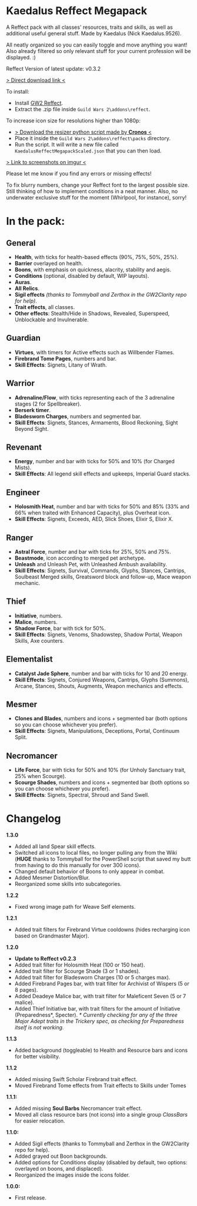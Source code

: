 # Kaedalus Reffect Megapack
A Reffect pack with all classes' resources, traits and skills, as well as additional useful general stuff. Made by Kaedalus (Nick Kaedalus.9526).

All neatly organized so you can easily toggle and move anything you want! Also already filtered so only relevant stuff for your current profession will be displayed. :)

Reffect Version of latest update: v0.3.2

[> Direct download link <](https://github.com/Kaedalus/Kaedalus-Reffect-Megapack/releases/download/v1.3.0/Kaedalus-Reffect-Megapack.zip)

To install:
- Install [GW2 Reffect](https://github.com/Zerthox/gw2-reffect/).
- Extract the .zip file inside ``Guild Wars 2\addons\reffect``.

To increase icon size for resolutions higher than 1080p:
- [> Download the resizer python script made by **Cronos** <](https://github.com/Kaedalus/Kaedalus-Reffect-Megapack/blob/main/KaedalusReffectMegapackResizerByCronos.py)
- Place it inside the ``Guild Wars 2\addons\reffect\packs`` directory.
- Run the script. It will write a new file called ``KaedalusReffectMegapackScaled.json`` that you can then load.

[> Link to screenshots on imgur <](https://imgur.com/a/AKNGE3r)

Please let me know if you find any errors or missing effects!

To fix blurry numbers, change your Reffect font to the largest possible size.
Still thinking of how to implement conditions in a neat manner. Also, no underwater exclusive stuff for the moment (Whirlpool, for instance), sorry!

# In the pack:

## General
- **Health**, with ticks for health-based effects (90%, 75%, 50%, 25%).
- **Barrier** overlayed on health.
- **Boons**, with emphasis on quickness, alacrity, stability and aegis.
- **Conditions** (optional, disabled by default, WIP layouts).
- **Auras**.
- **All Relics**.
- **Sigil effects** _(thanks to Tommyball and Zerthox in the GW2Clarity repo for help)_.
- **Trait effects**, all classes.
- **Other effects**: Stealth/Hide in Shadows, Revealed, Superspeed, Unblockable and Invulnerable.

## Guardian
- **Virtues**, with timers for Active effects such as Willbender Flames.
- **Firebrand Tome Pages**, numbers and bar.
- **Skill Effects**: Signets, Litany of Wrath.

## Warrior
- **Adrenaline/Flow**, with ticks representing each of the 3 adrenaline stages (2 for Spellbreaker).
- **Berserk timer**.
- **Bladesworn Charges**, numbers and segmented bar.
- **Skill Effects**: Signets, Stances, Armaments, Blood Reckoning, Sight Beyond Sight.

## Revenant
- **Energy**, number and bar with ticks for 50% and 10% (for Charged Mists).
- **Skill Effects**: All legend skill effects and upkeeps, Imperial Guard stacks.

## Engineer
- **Holosmith Heat**, number and bar with ticks for 50% and 85% (33% and 66% when traited with Enhanced Capacity), plus Overheat icon.
- **Skill Effects**: Signets, Exceeds, AED, Slick Shoes, Elixir S, Elixir X.

## Ranger
- **Astral Force**, number and bar with ticks for 25%, 50% and 75%.
- **Beastmode**, icon according to merged pet archetype.
- **Unleash** and Unleash Pet, with Unleashed Ambush availability.
- **Skill Effects**: Signets, Survival, Commands, Glyphs, Stances, Cantrips, Soulbeast Merged skills, Greatsword block and follow-up, Mace weapon mechanic.

## Thief
- **Initiative**, numbers.
- **Malice**, numbers.
- **Shadow Force**, bar with tick for 50%.
- **Skill Effects**: Signets, Venoms, Shadowstep, Shadow Portal, Weapon Skills, Axe counters.

## Elementalist
- **Catalyst Jade Sphere**, number and bar with ticks for 10 and 20 energy.
- **Skill Effects**: Signets, Conjured Weapons, Cantrips, Glyphs (Summons), Arcane, Stances, Shouts, Augments, Weapon mechanics and effects.

## Mesmer
- **Clones and Blades**, numbers and icons + segmented bar (both options so you can choose whichever you prefer).
- **Skill Effects**: Signets, Manipulations, Deceptions, Portal, Continuum Split.

## Necromancer
- **Life Force**, bar with ticks for 50% and 10% (for Unholy Sanctuary trait, 25% when Scourge).
- **Scourge Shades**, numbers and icons + segmented bar (both options so you can choose whichever you prefer).
- **Skill Effects**: Signets, Spectral, Shroud and Sand Swell.

# Changelog
**1.3.0**
- Added all land Spear skill effects.
- Switched all icons to local files, no longer pulling any from the Wiki (**HUGE** thanks to Tommyball for the PowerShell script that saved my butt from having to do this manually for over 300 icons).
- Changed default behavior of Boons to only appear in combat.
- Added Mesmer Distortion/Blur.
- Reorganized some skills into subcategories.

**1.2.2**
- Fixed wrong image path for Weave Self elements.

**1.2.1**
- Added trait filters for Firebrand Virtue cooldowns (hides recharging icon based on Grandmaster Major).

**1.2.0**
- **Update to Reffect v0.2.3**
- Added trait filter for Holosmith Heat (100 or 150 heat).
- Added trait filter for Scourge Shade (3 or 1 shades).
- Added trait filter for Bladesworn Charges (10 or 5 charges max).
- Added Firebrand Pages bar, with trait filter for Archivist of Wispers (5 or 8 pages).
- Added Deadeye Malice bar, with trait filter for Maleficent Seven (5 or 7 malice).
- Added Thief Initiative bar, with trait filters for the amount of Initiative (Preparedness*, Specter).
_* Currently checking for any of the three Major Adept traits in the Trickery spec, as checking for Preparedness itself is not working._

**1.1.3**
- Added background (toggleable) to Health and Resource bars and icons for better visibility.

**1.1.2**
- Added missing Swift Scholar Firebrand trait effect.
- Moved Firebrand Tome effects from Trait effects to Skills under Tomes

**1.1.1:**
- Added missing **Soul Barbs** Necromancer trait effect.
- Moved all class resource bars (not icons) into a single group _ClassBars_ for easier relocation.

**1.1.0:**
- Added Sigil effects (thanks to Tommyball and Zerthox in the GW2Clarity repo for help).
- Added grayed out Boon backgrounds.
- Added options for Conditions display (disabled by default, two options: overlayed on boons, and displaced).
- Reorganized the images inside the icons folder.

**1.0.0:**
- First release.
